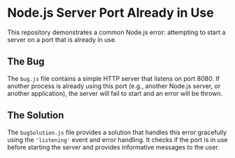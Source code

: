 # Node.js Server Port Already in Use

This repository demonstrates a common Node.js error: attempting to start a server on a port that is already in use.

## The Bug

The `bug.js` file contains a simple HTTP server that listens on port 8080. If another process is already using this port (e.g., another Node.js server, or another application), the server will fail to start and an error will be thrown.

## The Solution

The `bugSolution.js` file provides a solution that handles this error gracefully using the `'listening'` event and error handling. It checks if the port is in use before starting the server and provides informative messages to the user.